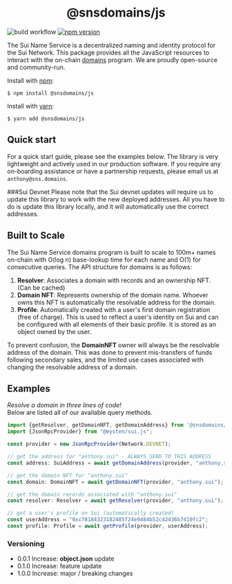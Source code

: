 <div align="center">
  <h1>@snsdomains/js</h1>
</div>

![build workflow](https://github.com/snsdomains/js/actions/workflows/tests.yml/badge.svg)
[![npm version](https://badge.fury.io/js/@snsdomains%2Fidl.svg)](https://badge.fury.io/js/@snsdomains%2Fidl)

The Sui Name Service is a decentralized naming and identity protocol for the Sui Network. This package provides all the JavaScript resources to
interact with the on-chain [domains](https://github.com/snsdomains/domains) program. We are proudly open-source and community-run.

Install with [npm](https://www.npmjs.com/):
```shell
$ npm install @snsdomains/js
```

Install with [yarn](https://yarnpkg.com):
```shell
$ yarn add @snsdomains/js
```

## Quick start

For a quick start guide, please see the examples below. The library is very
lightweight and actively used in our production software. If you require any on-boarding assistance or have a partnership requests,
please email us at `anthony@sns.domains`.

###Sui Devnet
Please note that the Sui devnet updates will require us to update this library to work with the new deployed addresses. All you have to do is update
this library locally, and it will automatically use the correct addresses.

## Built to Scale

The Sui Name Service domains program is built to scale to 100m+ names on-chain with O(log n) base-lookup time for each name and O(1) for consecutive queries. 
The API structure for domains is as follows:
1. **Resolver**: Associates a domain with records and an ownership NFT. (Can be cached)
2. **Domain NFT**: Represents ownership of the domain name. Whoever owns this NFT is automatically the resolvable address for the domain.
3. **Profile**: Automatically created with a user's first domain registration (free of charge). This is
used to reflect a user's identity on Sui and can be configured with all elements of their basic profile. It 
is stored as an object owned by the user.

To prevent confusion, the **DomainNFT** owner will always be the resolvable address of the domain.
This was done to prevent mis-transfers of funds following secondary sales, and the limited use cases
associated with changing the resolvable address of a domain.

## Examples
*Resolve a domain in three lines of code!* </br>
Below are listed all of our available query methods.

```typescript
import {getResolver, getDomainNFT, getDomainAddress} from '@snsdomains/js';
import {JsonRpcProvider} from "@mysten/sui.js";

const provider = new JsonRpcProvider(Network.DEVNET);

// get the address for "anthony.sui" - ALWAYS SEND TO THIS ADDRESS
const address: SuiAddress = await getDomainAddress(provider, "anthony.sui");

// get the domain NFT for "anthony.sui"
const domain: DomainNFT = await getDomainNFT(provider, "anthony.sui");

// get the domain records associated with "anthony.sui"
const resolver: Resolver = await getResolver(provider, "anthony.sui");

// get a user's profile on Sui (automatically created)
const userAddress = "0xc78184323182485f24e9484b52c42436b7410fc2";
const profile: Profile = await getProfile(provider, userAddress);
```

### Versioning
* 0.0.1 Increase: **object.json** update
* 0.1.0 Increase: feature update
* 1.0.0 Increase: major / breaking changes